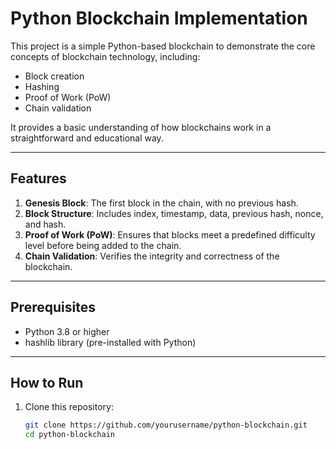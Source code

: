 # Python Blockchain Implementation

This project is a simple Python-based blockchain to demonstrate the core concepts of blockchain technology, including:
- Block creation
- Hashing
- Proof of Work (PoW)
- Chain validation

It provides a basic understanding of how blockchains work in a straightforward and educational way.

---

## Features
1. **Genesis Block**: The first block in the chain, with no previous hash.
2. **Block Structure**: Includes index, timestamp, data, previous hash, nonce, and hash.
3. **Proof of Work (PoW)**: Ensures that blocks meet a predefined difficulty level before being added to the chain.
4. **Chain Validation**: Verifies the integrity and correctness of the blockchain.

---

## Prerequisites
- Python 3.8 or higher
- hashlib library (pre-installed with Python)

---

## How to Run

1. Clone this repository:
   ```bash
   git clone https://github.com/yourusername/python-blockchain.git
   cd python-blockchain
